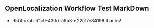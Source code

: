 ## OpenLocalization Workflow Test MarkDown
* 95b0c7ab-d1c0-430d-a9b3-e22c17e84199 thanks!

<!--HONumber=Jul16_HO3-->


